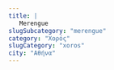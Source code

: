 ```yaml
---
title: |
   Merengue
slugSubcategory: "merengue"
category: "Χορός"
slugCategory: "xoros"
city: "Αθήνα"
---
```


